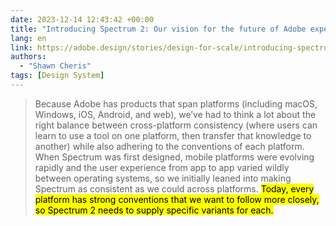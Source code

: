 ```yaml
---
date: 2023-12-14 12:43:42 +00:00
title: "Introducing Spectrum 2: Our vision for the future of Adobe experience design"
lang: en
link: https://adobe.design/stories/design-for-scale/introducing-spectrum-2#inclusive-and-accessible
authors:
  - "Shawn Cheris"
tags: [Design System]
---
```


> Because Adobe has products that span platforms (including macOS, Windows, iOS, Android, and web), we’ve had to think a lot about the right balance between cross-platform consistency (where users can learn to use a tool on one platform, then transfer that knowledge to another) while also adhering to the conventions of each platform. When Spectrum was first designed, mobile platforms were evolving rapidly and the user experience from app to app varied wildly between operating systems, so we initially leaned into making Spectrum as consistent as we could across platforms. <mark>Today, every platform has strong conventions that we want to follow more closely, so Spectrum 2 needs to supply specific variants for each.</mark>
